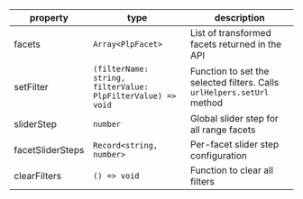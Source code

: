 | property         | type                                                        | description                                                            |
| ---------------- | ----------------------------------------------------------- | ---------------------------------------------------------------------- |
| facets           | `Array<PlpFacet>`                                           | List of transformed facets returned in the API                         |
| setFilter        | `(filterName: string, filterValue: PlpFilterValue) => void` | Function to set the selected filters. Calls `urlHelpers.setUrl` method |
| sliderStep       | `number`                                                    | Global slider step for all range facets                                |
| facetSliderSteps | `Record<string, number>`                                    | Per-facet slider step configuration                                    |
| clearFilters     | `() => void`                                                | Function to clear all filters                                          |
